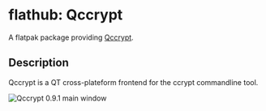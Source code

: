 # flathub: Qccrypt
A flatpak package providing [Qccrypt](http://qccrypt.free.fr/).
## Description
Qccrypt is a QT cross-plateform frontend for the ccrypt commandline tool.

![Qccrypt 0.9.1 main window](http://qccrypt.free.fr/gfx/screenshots/0.9.1/linux/qccrypt-0.9.1-main-window.png)

